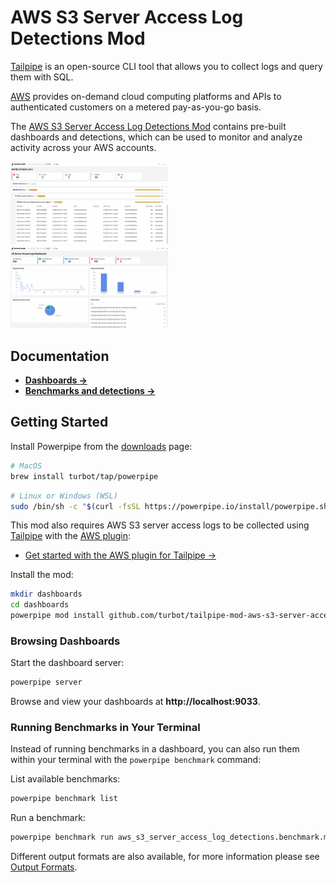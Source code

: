 # AWS S3 Server Access Log Detections Mod

[Tailpipe](https://tailpipe.io) is an open-source CLI tool that allows you to collect logs and query them with SQL.

[AWS](https://aws.amazon.com/) provides on-demand cloud computing platforms and APIs to authenticated customers on a metered pay-as-you-go basis.

The [AWS S3 Server Access Log Detections Mod](https://hub.powerpipe.io/mods/turbot/tailpipe-mod-aws-s3-server-access-log-detections) contains pre-built dashboards and detections, which can be used to monitor and analyze activity across your AWS accounts.

<img src="https://raw.githubusercontent.com/turbot/tailpipe-mod-aws-s3-server-access-log-detections/main/docs/images/aws_s3_server_access_log_mitre_dashboard.png" width="50%" type="thumbnail"/>
<img src="https://raw.githubusercontent.com/turbot/tailpipe-mod-aws-s3-server-access-log-detections/main/docs/images/aws_s3_server_access_log_activity_dashboard.png" width="50%" type="thumbnail"/>

## Documentation

- **[Dashboards →](https://hub.powerpipe.io/mods/turbot/tailpipe-mod-aws-s3-server-access-log-detections/dashboards)**
- **[Benchmarks and detections →](https://hub.powerpipe.io/mods/turbot/tailpipe-mod-aws-s3-server-access-log-detections/benchmarks)**

## Getting Started

Install Powerpipe from the [downloads](https://powerpipe.io/downloads) page:

```sh
# MacOS
brew install turbot/tap/powerpipe
```

```sh
# Linux or Windows (WSL)
sudo /bin/sh -c "$(curl -fsSL https://powerpipe.io/install/powerpipe.sh)"
```

This mod also requires AWS S3 server access logs to be collected using [Tailpipe](https://tailpipe.io) with the [AWS plugin](https://hub.tailpipe.io/plugins/turbot/aws):
- [Get started with the AWS plugin for Tailpipe →](https://hub.tailpipe.io/plugins/turbot/aws#getting-started)

Install the mod:

```sh
mkdir dashboards
cd dashboards
powerpipe mod install github.com/turbot/tailpipe-mod-aws-s3-server-access-log-detections
```

### Browsing Dashboards

Start the dashboard server:

```sh
powerpipe server
```

Browse and view your dashboards at **http://localhost:9033**.

### Running Benchmarks in Your Terminal

Instead of running benchmarks in a dashboard, you can also run them within your
terminal with the `powerpipe benchmark` command:

List available benchmarks:

```sh
powerpipe benchmark list
```

Run a benchmark:

```sh
powerpipe benchmark run aws_s3_server_access_log_detections.benchmark.mitre_attack_v161
```

Different output formats are also available, for more information please see
[Output Formats](https://powerpipe.io/docs/reference/cli/benchmark#output-formats).
